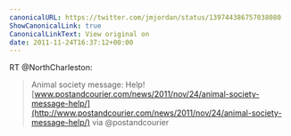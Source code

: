 ```yaml
---
canonicalURL: https://twitter.com/jmjordan/status/139744386757038080
ShowCanonicalLink: true
CanonicalLinkText: View original on
date: 2011-11-24T16:37:12+00:00
---
```

RT @NorthCharleston:
> Animal society message: Help!  [www.postandcourier.com/news/2011/nov/24/animal-society-message-help/](http://www.postandcourier.com/news/2011/nov/24/animal-society-message-help/) via @postandcourier